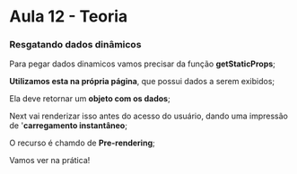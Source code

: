 # Aula 12 - Teoria

### Resgatando dados dinâmicos

Para pegar dados dinamicos vamos precisar da função **getStaticProps**;

**Utilizamos esta na própria página**, que possui dados a serem exibidos;

Ela deve retornar um **objeto com os dados**;

Next vai renderizar isso antes do acesso do usuário, dando uma impressão de '**carregamento instantâneo**;

O recurso é chamdo de **Pre-rendering**;


Vamos ver na prática!
